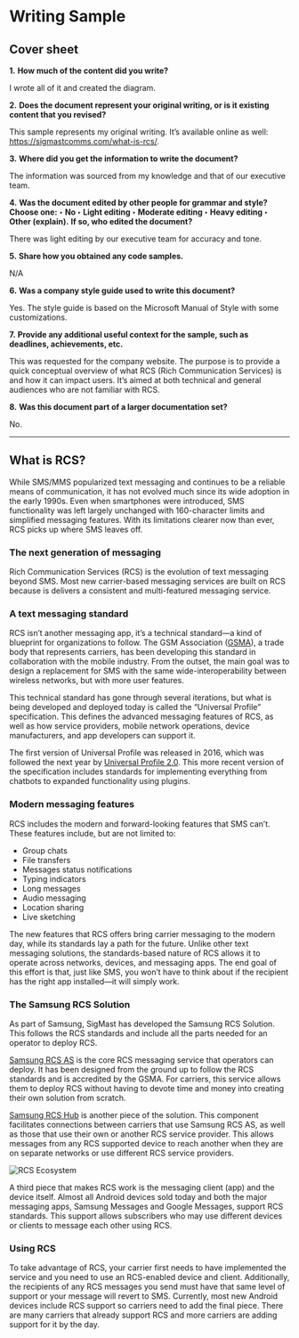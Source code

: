 # Writing Sample 

## Cover sheet
**1.** **How much of the content did you write?** 

I wrote all of it and created the diagram. 

**2.** **Does the document represent your original writing, or is it existing content that you revised?**

This sample represents my original writing. It’s available online as well: https://sigmastcomms.com/what-is-rcs/. 

**3.** **Where did you get the information to write the document?**

The information was sourced from my knowledge and that of our executive team. 

**4.** **Was the document edited by other people for grammar and style? Choose one:**
**‣ No ‣ Light editing ‣ Moderate editing ‣ Heavy editing ‣ Other (explain).**
**If so, who edited the document?** 

There was light editing by our executive team for accuracy and tone. 

**5.** **Share how you obtained any code samples.** 

N/A

**6.** **Was a company style guide used to write this document?** 

Yes. The style guide is based on the Microsoft Manual of Style with some customizations. 

**7.** **Provide any additional useful context for the sample, such as deadlines, achievements, etc.**

This was requested for the company website. The purpose is to provide a quick conceptual overview of what RCS (Rich Communication Services) is and how it can impact users. It’s aimed at both technical and general audiences who are not familiar with RCS. 
 
**8.** **Was this document part of a larger documentation set?** 

No.

--- 

## What is RCS?

While SMS/MMS popularized text messaging and continues to be a reliable means of communication, it has not evolved much since its wide adoption in the early 1990s. Even when smartphones were introduced, SMS functionality was left largely unchanged with 160-character limits and simplified messaging features. With its limitations clearer now than ever, RCS picks up where SMS leaves off.

### The next generation of messaging

Rich Communication Services (RCS) is the evolution of text messaging beyond SMS. Most new carrier-based messaging services are built on RCS because is delivers a consistent and multi-featured messaging service.

### A text messaging standard

RCS isn’t another messaging app, it’s a technical standard—a kind of blueprint for organizations to follow. The GSM Association ([GSMA](https://www.gsma.com/)), a trade body that represents carriers, has been developing this standard in collaboration with the mobile industry. From the outset, the main goal was to design a replacement for SMS with the same wide-interoperability between wireless networks, but with more user features.

This technical standard has gone through several iterations, but what is being developed and deployed today is called the “Universal Profile” specification. This defines the advanced messaging features of RCS, as well as how service providers, mobile network operations, device manufacturers, and app developers can support it.

The first version of Universal Profile was released in 2016, which was followed the next year by [Universal Profile 2.0](https://www.gsma.com/futurenetworks/rcs/universal-profile/). This more recent version of the specification includes standards for implementing everything from chatbots to expanded functionality using plugins.

### Modern messaging features

RCS includes the modern and forward-looking features that SMS can’t. These features include, but are not limited to:
- Group chats
- File transfers
- Messages status notifications
- Typing indicators
- Long messages
- Audio messaging
- Location sharing
- Live sketching

The new features that RCS offers bring carrier messaging to the modern day, while its standards lay a path for the future. Unlike other text messaging solutions, the standards-based nature of RCS allows it to operate across networks, devices, and messaging apps. The end goal of this effort is that, just like SMS, you won’t have to think about if the recipient has the right app installed—it will simply work.

<div style="page-break-after: always;"></div>

### The Samsung RCS Solution

As part of Samsung, SigMast has developed the Samsung RCS Solution. This follows the RCS standards and include all the parts needed for an operator to deploy RCS.

[Samsung RCS AS](https://sigmastcomms.com/products/samsung-rcs-as/) is the core RCS messaging service that operators can deploy. It has been designed from the ground up to follow the RCS standards and is accredited by the GSMA. For carriers, this service allows them to deploy RCS without having to devote time and money into creating their own solution from scratch.

[Samsung RCS Hub](https://sigmastcomms.com/products/samsung-rcs-hub/) is another piece of the solution. This component facilitates connections between carriers that use Samsung RCS AS, as well as those that use their own or another RCS service provider. This allows messages from any RCS supported device to reach another when they are on separate networks or use different RCS service providers.

![RCS Ecosystem](https://github.com/dgnicholson/Google-Samples/blob/master/images/RCS_Ecosystem.png)

A third piece that makes RCS work is the messaging client (app) and the device itself. Almost all Android devices sold today and both the major messaging apps, Samsung Messages and Google Messages, support RCS standards. This support allows subscribers who may use different devices or clients to message each other using RCS.

<div style="page-break-after: always;"></div>

### Using RCS

To take advantage of RCS, your carrier first needs to have implemented the service and you need to use an RCS-enabled device and client. Additionally, the recipients of any RCS messages you send must have that same level of support or your message will revert to SMS. Currently, most new Android devices include RCS support so carriers need to add the final piece. There are many carriers that already support RCS and more carriers are adding support for it by the day.


